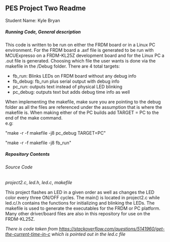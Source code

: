 ## PES Project Two Readme

Student Name: Kyle Bryan

##### Running Code, General description

This code is written to be run on either the FRDM board or in a Linux PC
environment.  For the FRDM board a .axf file is generated to be run with
MCUExpresso on a FRDM-KL25Z development board and for the Linux PC
a .out file is generated.  Choosing which file the user wants is done via the
makefile in the /Debug folder.  There are 4 total targets:

- fb_run: Blinks LEDs on FRDM board without any debug info
- fb_debug: fb_run plus serial output with debug info
- pc_run: outputs text instead of physical LED blinking
- pc_debug: outputs text but adds debug time info as well

When implementing the makefile, make sure you are pointing to the debug folder
as all the files are referenced under the assumption that is where the makefile
is.  When making either of the PC builds add TARGET = PC to the end of the make
command.  
e.g:

"make -r -f makefile -j8 pc_debug TARGET=PC"

"make -r -f makefile -j8 fb_run"

##### Repository Contents
###### Source Code
*project2.c*, *led.h*, *led.c*, *makefile*

This project flashes an LED in a given order as well as changes the LED color
every three ON/OFF cycles.  The main() is located in project2.c while led.c/.h
contains the functions for initializing and blinking the LEDs.  The makefile is
used to generate the executables for the FRDM or PC platform.  Many other driver/board files
are also in this repository for use on the FRDM-KL25Z.

*There is code taken from https://stackoverflow.com/questions/5141960/get-the-current-time-in-c which is
pointed out in the led.c file*
